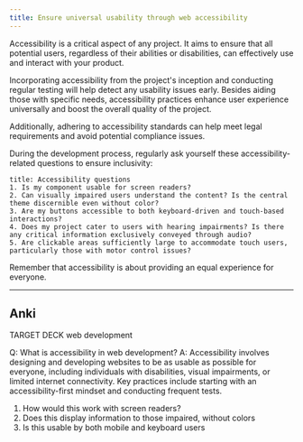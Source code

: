 ```yaml
---
title: Ensure universal usability through web accessibility
---
```

Accessibility is a critical aspect of any project. It aims to ensure that all potential users, regardless of their abilities or disabilities, can effectively use and interact with your product.

Incorporating accessibility from the project's inception and conducting regular testing will help detect any usability issues early. Besides aiding those with specific needs, accessibility practices enhance user experience universally and boost the overall quality of the project.

Additionally, adhering to accessibility standards can help meet legal requirements and avoid potential compliance issues.

During the development process, regularly ask yourself these accessibility-related questions to ensure inclusivity:
```ad-tip
title: Accessibility questions
1. Is my component usable for screen readers?
2. Can visually impaired users understand the content? Is the central theme discernible even without color?
3. Are my buttons accessible to both keyboard-driven and touch-based interactions?
4. Does my project cater to users with hearing impairments? Is there any critical information exclusively conveyed through audio?
5. Are clickable areas sufficiently large to accommodate touch users, particularly those with motor control issues?
```

Remember that accessibility is about providing an equal experience for everyone.

---
## Anki

TARGET DECK
web development

Q: What is accessibility in web development?
A: Accessibility involves designing and developing websites to be as usable as possible for everyone, including individuals with disabilities, visual impairments, or limited internet connectivity. Key practices include starting with an accessibility-first mindset and conducting frequent tests.
1. How would this work with screen readers?
2. Does this display information to those impaired, without colors
3. Is this usable by both mobile and keyboard users
<!--ID: 1697553054371-->
